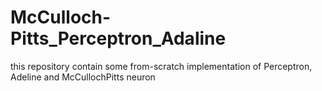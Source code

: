 # McCulloch-Pitts_Perceptron_Adaline
this repository contain some from-scratch implementation of Perceptron, Adeline and McCullochPitts neuron
